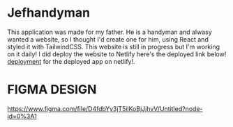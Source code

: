# Jefhandyman
This application was made for my father. 
He is a handyman and alwasy wanted a website, so I thought I'd create one for him,
using React and styled it with TailwindCSS. 
This website is still in progress but I'm working on it daily!
I did deploy the website to Netlify here's the deployed link below!
 [deployment](https://www.jefhandyman.com/) for the deployed app on netlify!.

# FIGMA DESIGN
https://www.figma.com/file/D4fdbYy3jT5ilKoBjJjhvV/Untitled?node-id=0%3A1
